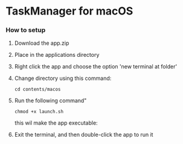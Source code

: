 # TaskManager for macOS

### How to setup 

1. Download the app.zip
   
2. Place in the applications directory
   
3. Right click the app and choose the option 'new terminal at folder'
   
4. Change directory using this command:
   ```
   cd contents/macos
   ```
   
5. Run the following command"
   ```
   chmod +x launch.sh
   ```
   this wil make the app executable:
   
6. Exit the terminal, and then double-click the app to run it 
